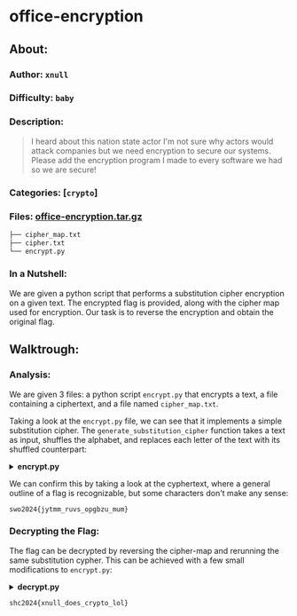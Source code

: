 # office-encryption
## About:
### Author: `xnull`
### Difficulty: `baby`
### Description:
> I heard about this nation state actor
> I'm not sure why actors would attack companies but we need encryption to secure our systems.
> Please add the encryption program I made to every software we had so we are secure! 
### Categories: [`crypto`]
### Files: [office-encryption.tar.gz](https://ctf.m0unt41n.ch/handouts/office-encryption.tar.gz)
```graphql
├── cipher_map.txt
├── cipher.txt
└── encrypt.py
```
### In a Nutshell:
We are given a python script that performs a substitution cipher encryption on a given text. The encrypted flag is provided, along with the cipher map used for encryption. Our task is to reverse the encryption and obtain the original flag.

## Walktrough:
### Analysis:
We are given 3 files: a python script `encrypt.py` that encrypts a text, a file containing a ciphertext, and a file named `cipher_map.txt`.

Taking a look at the `encrypt.py` file, we can see that it implements a simple substitution cipher. The `generate_substitution_cipher` function takes a text as input, shuffles the alphabet, and replaces each letter of the text with its shuffled counterpart:

<details>
<summary><b>encrypt.py</b></summary>

```py
from random import shuffle
from collections import Counter


def generate_substitution_cipher(text):
    alphabet = "abcdefghijklmnopqrstuvwxyz"
    shuffled_alphabet = list(alphabet)
    shuffle(shuffled_alphabet)
    cipher_map = {
        original: substituted
        for original, substituted in zip(alphabet, shuffled_alphabet)
    }

    encrypted_text = ""
    for char in text:
        if char.lower() in cipher_map:
            encrypted_char = cipher_map[char.lower()]
            if char.isupper():
                encrypted_char = encrypted_char.upper()
            encrypted_text += encrypted_char
        else:
            encrypted_text += char

    return encrypted_text, cipher_map


text = "shc2024{fake_flag}"

encrypted_text, cipher_map = generate_substitution_cipher(text)

print(encrypted_text, cipher_map)
```

</details>

We can confirm this by taking a look at the cyphertext, where a general outline of a flag is recognizable, but some characters don't make any sense:
```
swo2024{jytmm_ruvs_opgbzu_mum}
```

### Decrypting the Flag:
The flag can be decrypted by reversing the cipher-map and rerunning the same substitution cypher. This can be achieved with a few small modifications to `encrypt.py`:

<details>
<summary><b>decrypt.py</b></summary>

```py
#!/usr/bin/python
def reversedict(d):
    return {v: k for k, v in d.items()}

def decrypt(cryptstring, cypher):
    cypher = reversedict(cypher)
    plainstring = ""
    for c in cryptstring:
        if c in cypher:
            plainstring += cypher[c]
        else:
            plainstring += c
    return plainstring

cypher = {'a': 'k', 'b': 'n', 'c': 'o', 'd': 'r', 'e': 'v', 'f': 'q', 'g': 'i', 'h': 'w', 'i': 'x', 'j': 'd', 'k': 'h', 'l': 'm', 'm': 'l', 'n': 'y', 'o': 'u', 'p': 'b', 'q': 'f', 'r': 'p', 's': 's', 't': 'z', 'u': 't', 'v': 'a', 'w': 'c', 'x': 'j', 'y': 'g', 'z': 'e'}
cryptstring = "swo2024{jytmm_ruvs_opgbzu_mum}"
decrypted = decrypt(cryptstring, cypher)
print(decrypted)
```

</details>

```
shc2024{xnull_does_crypto_lol}
```